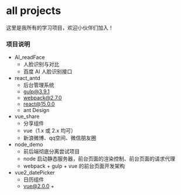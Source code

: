 # all projects

这里是我所有的学习项目，欢迎小伙伴们加入！


### 项目说明
- AI_readFace
    - 人脸识别与对比
    - 百度 AI 人脸识别接口
- react_antd
	- 后台管理系统
    - gulp@3.9.1
    - webpack@2.7.0
    - react@15.0.0
    - ant Design
- vue_share
    - 分享组件
    - vue（1.x 或 2.x 均可）
    - 新浪微博、qq空间、微信朋友圈
- node_demo
    - 前后端彻底分离尝试项目
    - node 启动静态服务器，前台页面的渲染控制、前台页面的请求代理
    - webpack + gulp + vue 的前台页面开发架构
- vue2_datePicker
    - 日历组件
    - vue@2.0.0 + 
